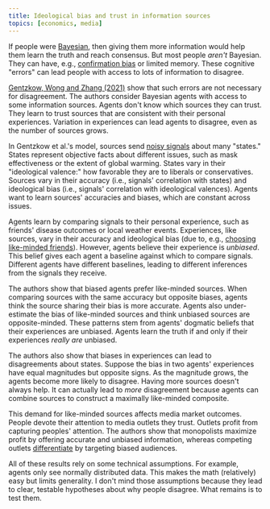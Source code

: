 ```yaml
---
title: Ideological bias and trust in information sources
topics: [economics, media]
---
```


If people were [Bayesian](https://en.wikipedia.org/wiki/Bayesian_inference), then giving them more information would help them learn the truth and reach consensus.
But most people *aren't* Bayesian.
They can have, e.g., [confirmation bias](https://en.wikipedia.org/wiki/Confirmation_bias) or limited memory.
These cognitive "errors" can lead people with access to lots of information to disagree.

[Gentzkow, Wong and Zhang (2021)](https://web.stanford.edu/~gentzkow/research/trust.pdf) show that such errors are not necessary for disagreement.
The authors consider Bayesian agents with access to some information sources.
Agents don't know which sources they can trust.
They learn to trust sources that are consistent with their personal experiences.
Variation in experiences can lead agents to disagree, even as the number of sources grows.

In Gentzkow et al.'s model, sources send [noisy signals](/blog/learning-noisy-signals) about many "states."
States represent objective facts about different issues, such as mask effectiveness or the extent of global warming.
States vary in their "ideological valence:" how favorable they are to liberals or conservatives.
Sources vary in their accuracy (i.e., signals' correlation with states) and ideological bias (i.e., signals' correlation with ideological valences).
Agents want to learn sources' accuracies and biases, which are constant across issues.

Agents learn by comparing signals to their personal experience, such as friends' disease outcomes or local weather events.
Experiences, like sources, vary in their accuracy and ideological bias (due to, e.g., [choosing like-minded friends](/blog/polarized-beliefs-social-networks/)).
However, agents believe their experience is *unbiased*.
This belief gives each agent a baseline against which to compare signals.
Different agents have different baselines, leading to different inferences from the signals they receive.

The authors show that biased agents prefer like-minded sources.
When comparing sources with the same accuracy but opposite biases, agents think the source sharing their bias is more accurate.
Agents also under-estimate the bias of like-minded sources and think unbiased sources are opposite-minded.
These patterns stem from agents' dogmatic beliefs that their experiences are unbiased.
Agents learn the truth if and only if their experiences *really are* unbiased.

The authors also show that biases in experiences can lead to disagreements about states.
Suppose the bias in two agents' experiences have equal magnitudes but opposite signs.
As the magnitude grows, the agents become more likely to disagree.
Having more sources doesn't always help.
It can actually lead to *more* disagreement because agents can combine sources to construct a maximally like-minded composite.

This demand for like-minded sources affects media market outcomes.
People devote their attention to media outlets they trust.
Outlets profit from capturing peoples' attention.
The authors show that monopolists maximize profit by offering accurate and unbiased information, whereas competing outlets [differentiate](https://en.wikipedia.org/wiki/Product_differentiation) by targeting biased audiences.

All of these results rely on some technical assumptions.
For example, agents only see normally distributed data.
This makes the math (relatively) easy but limits generality.
I don't mind those assumptions because they lead to clear, testable hypotheses about why people disagree.
What remains is to test them.
